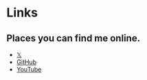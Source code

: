 # Links

## Places you can find me online.

- [𝕏](https://twitter.com/kristianf_)
- [GitHub](https://github.com/kristianfreeman)
- [YouTube](https://kristianf.dev/youtube)
